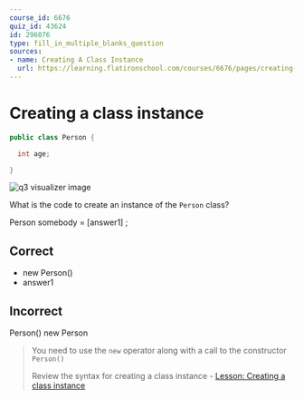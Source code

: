 ```yaml
---
course_id: 6676
quiz_id: 43624
id: 296076
type: fill_in_multiple_blanks_question
sources:
- name: Creating A Class Instance
  url: https://learning.flatironschool.com/courses/6676/pages/creating-objects
---
```


# Creating a class instance

```java
public class Person {

  int age;

}
```

![q3 visualizer image](https://curriculum-content.s3.amazonaws.com/6676/java-mod2-oop-fundamentals/q3.png)

What is the code to create an instance of the `Person` class?

Person somebody  = [answer1] ;


## Correct

- new Person()
- answer1

## Incorrect

Person()
new Person

> You need to use the `new` operator along with a call to the constructor `Person()`
> 
> Review the syntax for creating a class instance - [Lesson: Creating a class instance](https://learning.flatironschool.com/courses/6676/pages/creating-objects)


